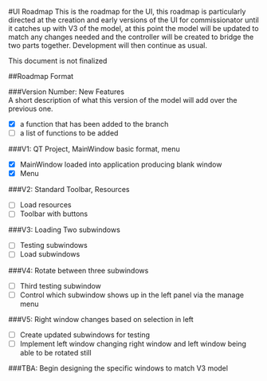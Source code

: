 #UI Roadmap
This is the roadmap for the UI, this roadmap is particularly directed at the creation and early versions of the UI for commissionator until it catches up with V3 of the model, at this point the model will be updated to match any changes needed and the controller will be created to bridge the two parts together. Development will then continue as usual.
  
This document is not finalized  
  
##Roadmap Format  
  
###Version Number: New Features  
A short description of what this version of the model will add over the previous one.  
- [x] a function that has been added to the branch  
- [ ] a list of functions to be added  
  
###V1: QT Project, MainWindow basic format, menu  
- [x] MainWindow loaded into application producing blank window  
- [x] Menu  
  
###V2: Standard Toolbar, Resources  
- [ ] Load resources  
- [ ] Toolbar with buttons  
  
###V3: Loading Two subwindows
- [ ] Testing subwindows  
- [ ] Load subwindows  
  
###V4: Rotate between three subwindows  
- [ ] Third testing subwindow
- [ ] Control which subwindow shows up in the left panel via the manage menu  
  
###V5: Right window changes based on selection in left  
- [ ] Create updated subwindows for testing  
- [ ] Implement left window changing right window and left window being able to be rotated still  

###TBA: Begin designing the specific windows to match V3 model